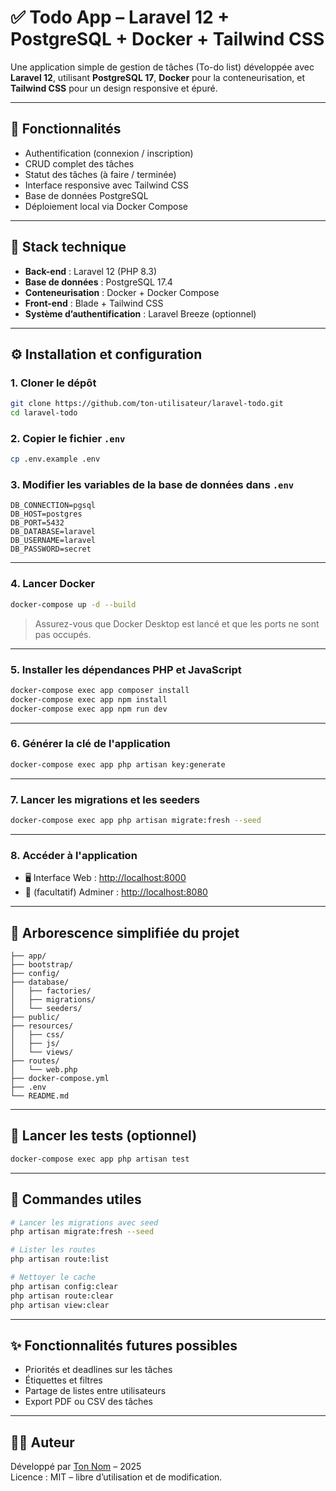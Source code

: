 # ✅ Todo App – Laravel 12 + PostgreSQL + Docker + Tailwind CSS

Une application simple de gestion de tâches (To-do list) développée avec **Laravel 12**, utilisant **PostgreSQL 17**, **Docker** pour la conteneurisation, et **Tailwind CSS** pour un design responsive et épuré.

---

## 🚀 Fonctionnalités

- Authentification (connexion / inscription)
- CRUD complet des tâches
- Statut des tâches (à faire / terminée)
- Interface responsive avec Tailwind CSS
- Base de données PostgreSQL
- Déploiement local via Docker Compose

---

## 🧰 Stack technique

- **Back-end** : Laravel 12 (PHP 8.3)
- **Base de données** : PostgreSQL 17.4
- **Conteneurisation** : Docker + Docker Compose
- **Front-end** : Blade + Tailwind CSS
- **Système d’authentification** : Laravel Breeze (optionnel)

---

## ⚙️ Installation et configuration

### 1. Cloner le dépôt

```bash
git clone https://github.com/ton-utilisateur/laravel-todo.git
cd laravel-todo
```

### 2. Copier le fichier `.env`

```bash
cp .env.example .env
```

### 3. Modifier les variables de la base de données dans `.env`

```env
DB_CONNECTION=pgsql
DB_HOST=postgres
DB_PORT=5432
DB_DATABASE=laravel
DB_USERNAME=laravel
DB_PASSWORD=secret
```

---

### 4. Lancer Docker

```bash
docker-compose up -d --build
```

> Assurez-vous que Docker Desktop est lancé et que les ports ne sont pas occupés.

---

### 5. Installer les dépendances PHP et JavaScript

```bash
docker-compose exec app composer install
docker-compose exec app npm install
docker-compose exec app npm run dev
```

---

### 6. Générer la clé de l'application

```bash
docker-compose exec app php artisan key:generate
```

---

### 7. Lancer les migrations et les seeders

```bash
docker-compose exec app php artisan migrate:fresh --seed
```

---

### 8. Accéder à l'application

- 🖥️ Interface Web : [http://localhost:8000](http://localhost:8000)
- 🐘 (facultatif) Adminer : [http://localhost:8080](http://localhost:8080)

---

## 📁 Arborescence simplifiée du projet

```
├── app/
├── bootstrap/
├── config/
├── database/
│   ├── factories/
│   ├── migrations/
│   └── seeders/
├── public/
├── resources/
│   ├── css/
│   ├── js/
│   └── views/
├── routes/
│   └── web.php
├── docker-compose.yml
├── .env
└── README.md
```

---

## 🧪 Lancer les tests (optionnel)

```bash
docker-compose exec app php artisan test
```

---

## 🔧 Commandes utiles

```bash
# Lancer les migrations avec seed
php artisan migrate:fresh --seed

# Lister les routes
php artisan route:list

# Nettoyer le cache
php artisan config:clear
php artisan route:clear
php artisan view:clear
```

---

## ✨ Fonctionnalités futures possibles

- Priorités et deadlines sur les tâches
- Étiquettes et filtres
- Partage de listes entre utilisateurs
- Export PDF ou CSV des tâches

---

## 👨‍💻 Auteur

Développé par [Ton Nom](https://github.com/ton-utilisateur) – 2025  
Licence : MIT – libre d’utilisation et de modification.
